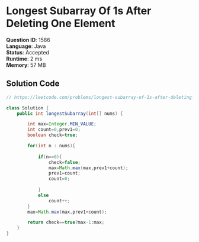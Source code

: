 # Longest Subarray Of 1s After Deleting One Element

**Question ID**: 1586  
**Language**: Java  
**Status**: Accepted  
**Runtime**: 2 ms  
**Memory**: 57 MB  

## Solution Code
```java
// https://leetcode.com/problems/longest-subarray-of-1s-after-deleting-one-element

class Solution {
    public int longestSubarray(int[] nums) {

        int max=Integer.MIN_VALUE;
        int count=0,prev1=0;
        boolean check=true;

        for(int n : nums){
            
            if(n==0){
                check=false;
                max=Math.max(max,prev1+count);
                prev1=count;
                count=0;
                
            }
            else
                count++;
        }
        max=Math.max(max,prev1+count);

        return check==true?max-1:max;
    }
}
```
